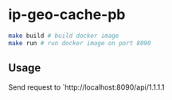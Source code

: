 # ip-geo-cache-pb

```bash
make build # build docker image
make run # run docker image on port 8090
```

## Usage

Send request to `http://localhost:8090/api/1.1.1.1
